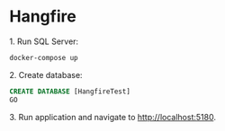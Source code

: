 # Hangfire

1\. Run SQL Server:

```bash
docker-compose up
```

2\. Create database:

```sql
CREATE DATABASE [HangfireTest]
GO
```

3\. Run application and navigate to <http://localhost:5180>.
